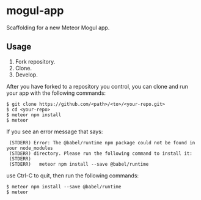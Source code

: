 # mogul-app

Scaffolding for a new Meteor Mogul app.

## Usage

1. Fork repository.
1. Clone.
1. Develop.

After you have forked to a repository you control, you can clone and run your app with the following commands:

```
$ git clone https://github.com/<path>/<to>/<your-repo.git>
$ cd <your-repo>
$ meteor npm install
$ meteor
```

If you see an error message that says:

```
 (STDERR) Error: The @babel/runtime npm package could not be found in your node_modules
 (STDERR) directory. Please run the following command to install it:
 (STDERR)
 (STDERR)   meteor npm install --save @babel/runtime
```

use Ctrl-C to quit, then run the following commands:

```
$ meteor npm install --save @babel/runtime
$ meteor
```
